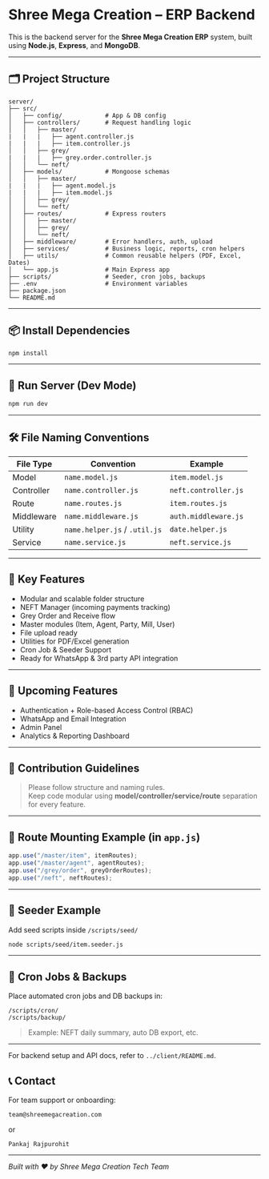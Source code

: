 # Shree Mega Creation – ERP Backend

This is the backend server for the **Shree Mega Creation ERP** system, built using **Node.js**, **Express**, and **MongoDB**.

---

## 🗂️ Project Structure

```
server/
├── src/
│   ├── config/            # App & DB config
│   ├── controllers/       # Request handling logic
│   │   ├── master/
|   |   |   ├── agent.controller.js
|   |   |   ├── item.controller.js
│   │   ├── grey/
|   |   |   ├── grey.order.controller.js
│   │   └── neft/
│   ├── models/            # Mongoose schemas
│   │   ├── master/
|   |   |   ├── agent.model.js
|   |   |   ├── item.model.js
│   │   ├── grey/
│   │   └── neft/
│   ├── routes/            # Express routers
│   │   ├── master/
│   │   ├── grey/
│   │   └── neft/
│   ├── middleware/        # Error handlers, auth, upload
│   ├── services/          # Business logic, reports, cron helpers
│   ├── utils/             # Common reusable helpers (PDF, Excel, Dates)
│   └── app.js             # Main Express app
├── scripts/               # Seeder, cron jobs, backups
├── .env                   # Environment variables
├── package.json
└── README.md
```

---

## 📦 Install Dependencies

```bash
npm install
```

---

## 🚀 Run Server (Dev Mode)

```bash
npm run dev
```

---

## 🛠️ File Naming Conventions

| File Type  | Convention                    | Example              |
| ---------- | ----------------------------- | -------------------- |
| Model      | `name.model.js`               | `item.model.js`      |
| Controller | `name.controller.js`          | `neft.controller.js` |
| Route      | `name.routes.js`              | `item.routes.js`     |
| Middleware | `name.middleware.js`          | `auth.middleware.js` |
| Utility    | `name.helper.js` / `.util.js` | `date.helper.js`     |
| Service    | `name.service.js`             | `neft.service.js`    |

---

## 🧩 Key Features

- Modular and scalable folder structure
- NEFT Manager (incoming payments tracking)
- Grey Order and Receive flow
- Master modules (Item, Agent, Party, Mill, User)
- File upload ready
- Utilities for PDF/Excel generation
- Cron Job & Seeder Support
- Ready for WhatsApp & 3rd party API integration

---

## 📅 Upcoming Features

- Authentication + Role-based Access Control (RBAC)
- WhatsApp and Email Integration
- Admin Panel
- Analytics & Reporting Dashboard

---

## 🙌 Contribution Guidelines

> Please follow structure and naming rules.  
> Keep code modular using **model/controller/service/route** separation for every feature.

---

## 📂 Route Mounting Example (in `app.js`)

```js
app.use("/master/item", itemRoutes);
app.use("/master/agent", agentRoutes);
app.use("/grey/order", greyOrderRoutes);
app.use("/neft", neftRoutes);
```

---

## 🧪 Seeder Example

Add seed scripts inside `/scripts/seed/`

```bash
node scripts/seed/item.seeder.js
```

---

## 🔁 Cron Jobs & Backups

Place automated cron jobs and DB backups in:

```
/scripts/cron/
/scripts/backup/
```

> Example: NEFT daily summary, auto DB export, etc.

---

For backend setup and API docs, refer to `../client/README.md`.

## 📞 Contact

For team support or onboarding:

```
team@shreemegacreation.com
```

or

```
Pankaj Rajpurohit
```

---

_Built with ❤️ by Shree Mega Creation Tech Team_
